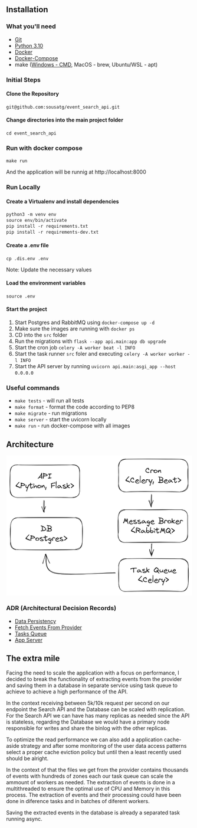 ## Installation
### What you'll need
- [Git](https://git-scm.com/)
- [Python 3.10](https://www.python.org/)
- [Docker](https://www.docker.com/)
- [Docker-Compose](https://docs.docker.com/compose/)
- make ([Windows - CMD](http://gnuwin32.sourceforge.net/packages/make.htm), MacOS - brew, Ubuntu/WSL - apt)

### Initial Steps
#### Clone the Repository
```
git@github.com:sousatg/event_search_api.git
```

#### Change directories into the main project folder
```
cd event_search_api
```

### Run with docker compose
```
make run
```

And the application will be runnig at http://localhost:8000

### Run Locally
#### Create a Virtualenv and install dependencies

```
python3 -m venv env
source env/bin/activate
pip install -r requirements.txt
pip install -r requirements-dev.txt
```

#### Create a .env file
```
cp .dis.env .env
```

Note: Update the necessary values

#### Load the environment variables
```
source .env
```

#### Start the project
1. Start Postgres and RabbitMQ using `docker-compose up -d`
2. Make sure the images are running with `docker ps`
3. CD into the `src` folder
4. Run the migrations with `flask --app api.main:app db upgrade`
5. Start the cron job `celery -A worker beat -l INFO`
6. Start the task runner `src` foler and executing `celery -A worker worker -l INFO`
7. Start the API server by running `uvicorn api.main:asgi_app --host 0.0.0.0`

### Useful commands
- `make tests` - will run all tests
- `make format` - format the code according to PEP8
- `make migrate` - run migrations
- `make server` - start the uvicorn locally
- `make run` - run docker-compose with all images

## Architecture

![Component Diagram](/docs/diagrams/component_diagram.png)

### ADR (Architectural Decision Records)
- [Data Persistency](/docs/adr/0001-data-persistency.md)
- [Fetch Events From Provider](/docs/adr/0002-fetch-events-from-provider.md)
- [Tasks Queue](/docs/adr/0003-task-queue.md)
- [App Server](/docs/adr/0004-app-server.md)

## The extra mile
Facing the need to scale the application with a focus on performance, I decided to break the functionality of extracting events from the provider and saving them in a database in separate service using task queue to achieve to achieve a high performance of the API.

In the context receiving between 5k/10k request per second on our endpoint the Search API and the Database can be scaled with replication. For the Search API we can have has many replicas as needed since the API is stateless, regarding the Database we would have a primary node responsible for writes and share the binlog with the other replicas.

To optimize the read performance we can also add a application cache-aside strategy and after some monitoring of the user data access patterns select a proper cache eviction policy but until then a least recently used should be alright.

In the context of that the files we get from the provider contains
thousands of events with hundreds of zones each our task queue can scale the ammount of workers as needed. The extraction of events is done in a multithreaded to ensure the optimal use of CPU and Memory in this process. The extraction of events and their processing could have been done in diference tasks and in batches of diferent workers.

Saving the extracted events in the database is already a separated task running async.
